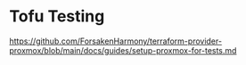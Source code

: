 
# Tofu Testing

<https://github.com/ForsakenHarmony/terraform-provider-proxmox/blob/main/docs/guides/setup-proxmox-for-tests.md>
